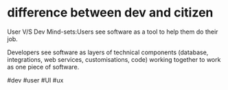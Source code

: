 # difference between dev and citizen
User V/S Dev Mind-sets:Users see software as a tool to help them do their job.

Developers see software as layers of technical components (database, integrations, web services, customisations, code) working together to work as one piece of software.

#dev #user #UI #ux 